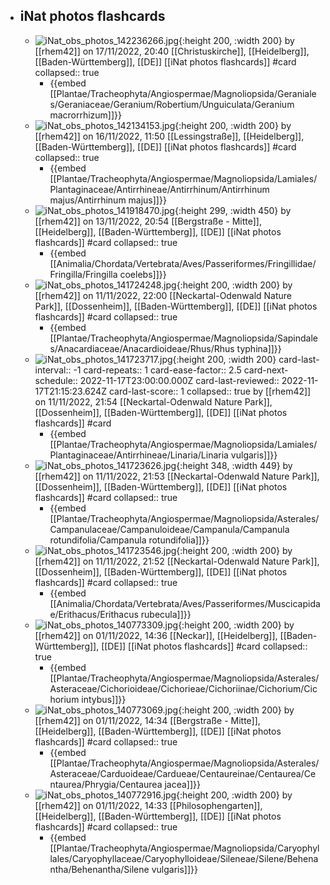 - ## iNat photos flashcards
	- ![iNat_obs_photos_142236266.jpg](../assets/iNat_photos/iNat_obs_photos_142236266.jpg){:height 200, :width 200}
	  by [[rhem42]] on 17/11/2022, 20:40 
	  [[Christuskirche]], [[Heidelberg]], [[Baden-Württemberg]], [[DE]]
	  [[iNat photos flashcards]] #card
	  collapsed:: true
		- {{embed [[Plantae/Tracheophyta/Angiospermae/Magnoliopsida/Geraniales/Geraniaceae/Geranium/Robertium/Unguiculata/Geranium macrorrhizum]]}}
	- ![iNat_obs_photos_142134153.jpg](../assets/iNat_photos/iNat_obs_photos_142134153.jpg){:height 200, :width 200}
	  by [[rhem42]] on 16/11/2022, 11:50 
	  [[Lessingstraße]], [[Heidelberg]], [[Baden-Württemberg]], [[DE]]
	  [[iNat photos flashcards]] #card
	  collapsed:: true
		- {{embed [[Plantae/Tracheophyta/Angiospermae/Magnoliopsida/Lamiales/Plantaginaceae/Antirrhineae/Antirrhinum/Antirrhinum majus/Antirrhinum majus]]}}
	- ![iNat_obs_photos_141918470.jpg](../assets/iNat_photos/iNat_obs_photos_141918470.jpg){:height 299, :width 450}
	  by [[rhem42]] on 13/11/2022, 20:54 
	  [[Bergstraße - Mitte]], [[Heidelberg]], [[Baden-Württemberg]], [[DE]]
	  [[iNat photos flashcards]] #card
	  collapsed:: true
		- {{embed [[Animalia/Chordata/Vertebrata/Aves/Passeriformes/Fringillidae/Fringilla/Fringilla coelebs]]}}
	- ![iNat_obs_photos_141724248.jpg](../assets/iNat_photos/iNat_obs_photos_141724248.jpg){:height 200, :width 200}
	  by [[rhem42]] on 11/11/2022, 22:00 
	  [[Neckartal-Odenwald Nature Park]], [[Dossenheim]], [[Baden-Württemberg]], [[DE]]
	  [[iNat photos flashcards]] #card
	  collapsed:: true
		- {{embed [[Plantae/Tracheophyta/Angiospermae/Magnoliopsida/Sapindales/Anacardiaceae/Anacardioideae/Rhus/Rhus typhina]]}}
	- ![iNat_obs_photos_141723717.jpg](../assets/iNat_photos/iNat_obs_photos_141723717.jpg){:height 200, :width 200}
	  card-last-interval:: -1
	  card-repeats:: 1
	  card-ease-factor:: 2.5
	  card-next-schedule:: 2022-11-17T23:00:00.000Z
	  card-last-reviewed:: 2022-11-17T21:15:23.624Z
	  card-last-score:: 1
	  collapsed:: true
	  by [[rhem42]] on 11/11/2022, 21:54 
	  [[Neckartal-Odenwald Nature Park]], [[Dossenheim]], [[Baden-Württemberg]], [[DE]]
	  [[iNat photos flashcards]] #card
		- {{embed [[Plantae/Tracheophyta/Angiospermae/Magnoliopsida/Lamiales/Plantaginaceae/Antirrhineae/Linaria/Linaria vulgaris]]}}
	- ![iNat_obs_photos_141723626.jpg](../assets/iNat_photos/iNat_obs_photos_141723626.jpg){:height 348, :width 449}
	  by [[rhem42]] on 11/11/2022, 21:53 
	  [[Neckartal-Odenwald Nature Park]], [[Dossenheim]], [[Baden-Württemberg]], [[DE]]
	  [[iNat photos flashcards]] #card
	  collapsed:: true
		- {{embed [[Plantae/Tracheophyta/Angiospermae/Magnoliopsida/Asterales/Campanulaceae/Campanuloideae/Campanula/Campanula rotundifolia/Campanula rotundifolia]]}}
	- ![iNat_obs_photos_141723546.jpg](../assets/iNat_photos/iNat_obs_photos_141723546.jpg){:height 200, :width 200}
	  by [[rhem42]] on 11/11/2022, 21:52 
	  [[Neckartal-Odenwald Nature Park]], [[Dossenheim]], [[Baden-Württemberg]], [[DE]]
	  [[iNat photos flashcards]] #card
	  collapsed:: true
		- {{embed [[Animalia/Chordata/Vertebrata/Aves/Passeriformes/Muscicapidae/Erithacus/Erithacus rubecula]]}}
	- ![iNat_obs_photos_140773309.jpg](../assets/iNat_photos/iNat_obs_photos_140773309.jpg){:height 200, :width 200}
	  by [[rhem42]] on 01/11/2022, 14:36 
	  [[Neckar]], [[Heidelberg]], [[Baden-Württemberg]], [[DE]]
	  [[iNat photos flashcards]] #card
	  collapsed:: true
		- {{embed [[Plantae/Tracheophyta/Angiospermae/Magnoliopsida/Asterales/Asteraceae/Cichorioideae/Cichorieae/Cichoriinae/Cichorium/Cichorium intybus]]}}
	- ![iNat_obs_photos_140773069.jpg](../assets/iNat_photos/iNat_obs_photos_140773069.jpg){:height 200, :width 200}
	  by [[rhem42]] on 01/11/2022, 14:34 
	  [[Bergstraße - Mitte]], [[Heidelberg]], [[Baden-Württemberg]], [[DE]]
	  [[iNat photos flashcards]] #card
	  collapsed:: true
		- {{embed [[Plantae/Tracheophyta/Angiospermae/Magnoliopsida/Asterales/Asteraceae/Carduoideae/Cardueae/Centaureinae/Centaurea/Centaurea/Phrygia/Centaurea jacea]]}}
	- ![iNat_obs_photos_140772916.jpg](../assets/iNat_photos/iNat_obs_photos_140772916.jpg){:height 200, :width 200}
	  by [[rhem42]] on 01/11/2022, 14:33 
	  [[Philosophengarten]], [[Heidelberg]], [[Baden-Württemberg]], [[DE]]
	  [[iNat photos flashcards]] #card
	  collapsed:: true
		- {{embed [[Plantae/Tracheophyta/Angiospermae/Magnoliopsida/Caryophyllales/Caryophyllaceae/Caryophylloideae/Sileneae/Silene/Behenantha/Behenantha/Silene vulgaris]]}}